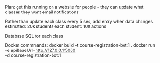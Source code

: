 Plan:
get this running on a website for people - they can update what classes they want
email notifications

Rather than update each class every 5 sec, add entry when data changes
    estimated: 20k students
    each student: 100 actions

Database
SQL
    for each class


Docker commmands:
docker build -t course-registration-bot:1 .
docker run \
    -e apiBaseUrl=http://127.0.0.1:5000 \
    -d course-registration-bot:1